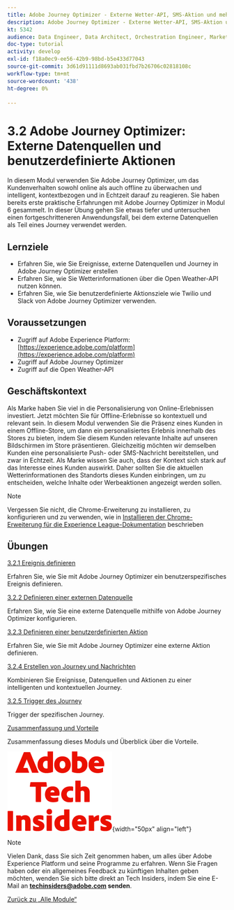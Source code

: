 ```yaml
---
title: Adobe Journey Optimizer - Externe Wetter-API, SMS-Aktion und mehr
description: Adobe Journey Optimizer - Externe Wetter-API, SMS-Aktion und mehr
kt: 5342
audience: Data Engineer, Data Architect, Orchestration Engineer, Marketer
doc-type: tutorial
activity: develop
exl-id: f18a0ec9-ee56-42b9-98bd-b5e433d77043
source-git-commit: 3d61d91111d8693ab031fbd7b26706c02818108c
workflow-type: tm+mt
source-wordcount: '438'
ht-degree: 0%

---
```


# 3.2 Adobe Journey Optimizer: Externe Datenquellen und benutzerdefinierte Aktionen

In diesem Modul verwenden Sie Adobe Journey Optimizer, um das Kundenverhalten sowohl online als auch offline zu überwachen und intelligent, kontextbezogen und in Echtzeit darauf zu reagieren. Sie haben bereits erste praktische Erfahrungen mit Adobe Journey Optimizer in Modul 6 gesammelt. In dieser Übung gehen Sie etwas tiefer und untersuchen einen fortgeschritteneren Anwendungsfall, bei dem externe Datenquellen als Teil eines Journey verwendet werden.

## Lernziele

- Erfahren Sie, wie Sie Ereignisse, externe Datenquellen und Journey in Adobe Journey Optimizer erstellen
- Erfahren Sie, wie Sie Wetterinformationen über die Open Weather-API nutzen können.
- Erfahren Sie, wie Sie benutzerdefinierte Aktionsziele wie Twilio und Slack von Adobe Journey Optimizer verwenden.

## Voraussetzungen

- Zugriff auf Adobe Experience Platform: [https://experience.adobe.com/platform](https://experience.adobe.com/platform)
- Zugriff auf Adobe Journey Optimizer
- Zugriff auf die Open Weather-API

## Geschäftskontext

Als Marke haben Sie viel in die Personalisierung von Online-Erlebnissen investiert. Jetzt möchten Sie für Offline-Erlebnisse so kontextuell und relevant sein.
In diesem Modul verwenden Sie die Präsenz eines Kunden in einem Offline-Store, um dann ein personalisiertes Erlebnis innerhalb des Stores zu bieten, indem Sie diesem Kunden relevante Inhalte auf unseren Bildschirmen im Store präsentieren. Gleichzeitig möchten wir demselben Kunden eine personalisierte Push- oder SMS-Nachricht bereitstellen, und zwar in Echtzeit.
Als Marke wissen Sie auch, dass der Kontext sich stark auf das Interesse eines Kunden auswirkt. Daher sollten Sie die aktuellen Wetterinformationen des Standorts dieses Kunden einbringen, um zu entscheiden, welche Inhalte oder Werbeaktionen angezeigt werden sollen.

>[!NOTE]
>
>Vergessen Sie nicht, die Chrome-Erweiterung zu installieren, zu konfigurieren und zu verwenden, wie in [Installieren der Chrome-Erweiterung für die Experience League-Dokumentation](../../../getting-started/gettingstarted/ex1.md) beschrieben

## Übungen

[3.2.1 Ereignis definieren](./ex1.md)

Erfahren Sie, wie Sie mit Adobe Journey Optimizer ein benutzerspezifisches Ereignis definieren.

[3.2.2 Definieren einer externen Datenquelle](./ex2.md)

Erfahren Sie, wie Sie eine externe Datenquelle mithilfe von Adobe Journey Optimizer konfigurieren.

[3.2.3 Definieren einer benutzerdefinierten Aktion](./ex3.md)

Erfahren Sie, wie Sie mit Adobe Journey Optimizer eine externe Aktion definieren.

[3.2.4 Erstellen von Journey und Nachrichten](./ex4.md)

Kombinieren Sie Ereignisse, Datenquellen und Aktionen zu einer intelligenten und kontextuellen Journey.

[3.2.5 Trigger des Journey](./ex5.md)

Trigger der spezifischen Journey.

[Zusammenfassung und Vorteile](./summary.md)

Zusammenfassung dieses Moduls und Überblick über die Vorteile.

![Tech Insiders](./../../../../assets/images/techinsiders.png){width="50px" align="left"}

>[!NOTE]
>
>Vielen Dank, dass Sie sich Zeit genommen haben, um alles über Adobe Experience Platform und seine Programme zu erfahren. Wenn Sie Fragen haben oder ein allgemeines Feedback zu künftigen Inhalten geben möchten, wenden Sie sich bitte direkt an Tech Insiders, indem Sie eine E-Mail an **techinsiders@adobe.com senden**.

[Zurück zu „Alle Module“](./../../../../overview.md)
